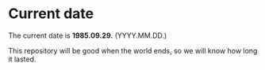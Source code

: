 # Current date

The current date is **1985.09.29.** (YYYY.MM.DD.)

This repository will be good when the world ends, so we will know how long it lasted.